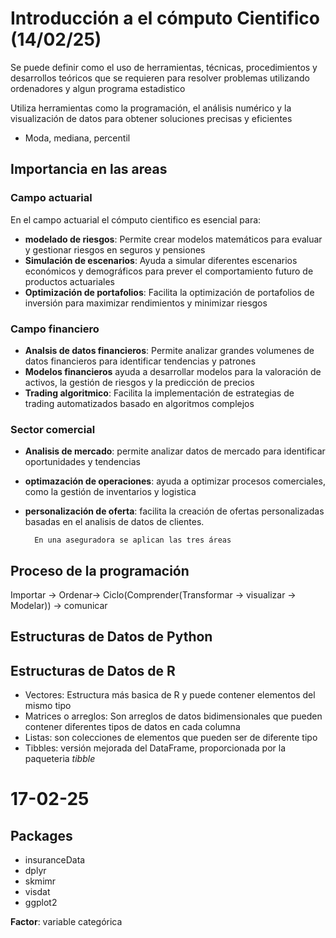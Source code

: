 # Introducción a el cómputo Cientifico (14/02/25)

Se puede definir como el uso de herramientas, técnicas, procedimientos y desarrollos teóricos que se requieren para resolver problemas utilizando ordenadores y algun programa estadistico

Utiliza herramientas como la programación, el análisis numérico y la visualización de datos para obtener soluciones precisas y eficientes

* Moda, mediana, percentil

## Importancia en las areas

### Campo actuarial

En el campo actuarial el cómputo cientifico es esencial para:
	
* **modelado de riesgos**: Permite crear modelos matemáticos para evaluar y gestionar riesgos en seguros y pensiones
*  **Simulación de escenarios**: Ayuda a simular diferentes escenarios económicos y demográficos para prever el comportamiento futuro de productos actuariales
*  **Optimización de portafolios**: Facilita la optimización de portafolios de inversión para maximizar rendimientos y minimizar riesgos

### Campo financiero

* **Analsis de datos financieros**: Permite analizar grandes volumenes de datos financieros para identificar tendencias y patrones
* **Modelos financieros** ayuda a desarrollar modelos para la valoración de activos, la gestión de riesgos y la predicción de precios
*  **Trading algoritmico**: Facilita la implementación de estrategias de trading automatizados basado en algoritmos complejos

### Sector comercial

* **Analisis de mercado**: permite analizar datos de mercado para identificar oportunidades y tendencias
* **optimazación de operaciones**: ayuda a optimizar procesos comerciales, como la gestión de inventarios y logistica
* **personalización de oferta**: facilita la creación de ofertas personalizadas basadas en el analisis de datos de clientes.

		En una aseguradora se aplican las tres áreas

## Proceso de la programación

Importar -> Ordenar-> Ciclo(Comprender(Transformar -> visualizar -> Modelar)) -> comunicar

## Estructuras de Datos de Python

## Estructuras de Datos de R

* Vectores: Estructura más basica de R y puede contener elementos del mismo tipo
* Matrices o arreglos: Son arreglos de datos bidimensionales que pueden contener diferentes tipos de datos en cada columna
* Listas: son colecciones de elementos que pueden ser de diferente tipo
* Tibbles: versión mejorada del DataFrame, proporcionada por la paqueteria *tibble*


# 17-02-25

## Packages

* insuranceData
* dplyr
* skmimr
* visdat
* ggplot2


**Factor**: variable categórica

	
